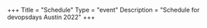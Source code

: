 +++
Title = "Schedule"
Type = "event"
Description = "Schedule for devopsdays Austin 2022"
+++

<div class="row">
    <script type="text/javascript" src="https://sessionize.com/api/v2/lsgtf5a8/view/GridSmart"></script>
</div>
